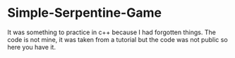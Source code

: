 # Simple-Serpentine-Game
It was something to practice in c++ because I had forgotten things.  The code is not mine, it was taken from a tutorial but the code was not public so here you have it.
